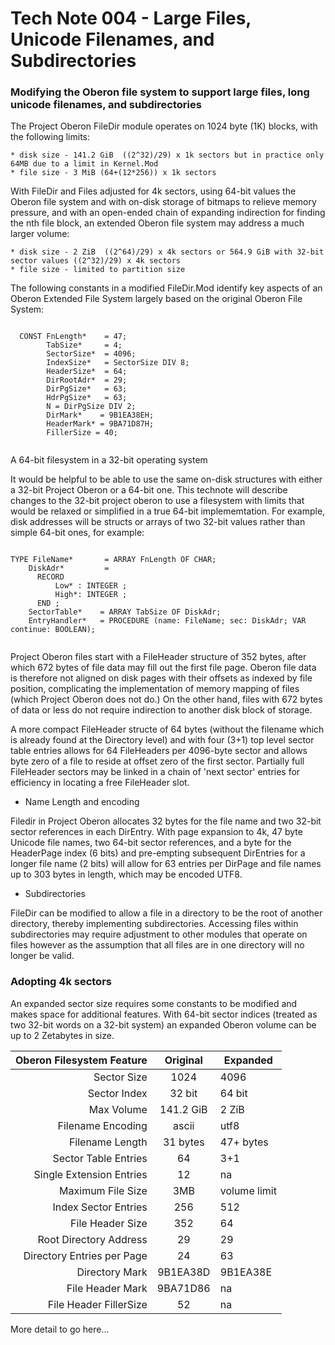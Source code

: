 # Tech Note 004 - Large Files, Unicode Filenames, and Subdirectories
### Modifying the Oberon file system to support large files, long unicode filenames, and subdirectories

The Project Oberon FileDir module operates on 1024 byte (1K) blocks, with the following limits:

    * disk size - 141.2 GiB  ((2^32)/29) x 1k sectors but in practice only 64MB due to a limit in Kernel.Mod
    * file size - 3 MiB (64+(12*256)) x 1k sectors

With FileDir and Files adjusted for 4k sectors, using 64-bit values the Oberon file system and with on-disk storage of bitmaps to relieve memory pressure, and with an open-ended chain of expanding indirection for finding the nth file block, an extended Oberon file system may address a much larger volume:

    * disk size - 2 ZiB  ((2^64)/29) x 4k sectors or 564.9 GiB with 32-bit sector values ((2^32)/29) x 4k sectors
    * file size - limited to partition size

The following constants in a modified FileDir.Mod identify key aspects of an Oberon Extended File System largely based on the original Oberon File System:

```

  CONST FnLength*    = 47;
        TabSize*     = 4;
        SectorSize*  = 4096;
        IndexSize*   = SectorSize DIV 8;
        HeaderSize*  = 64;
        DirRootAdr*  = 29;
        DirPgSize*   = 63;
        HdrPgSize*   = 63;
        N = DirPgSize DIV 2;
        DirMark*    = 9B1EA38EH;
        HeaderMark* = 9BA71D87H;
        FillerSize = 40;
        
```

A 64-bit filesystem in a 32-bit operating system

It would be helpful to be able to use the same on-disk structures with either a 32-bit Project Oberon or a 64-bit one. This technote will describe changes to the 32-bit project oberon to use a filesystem with limits that would be relaxed or simplified in a true 64-bit implememtation. For example, disk addresses will be structs or arrays of two 32-bit values rather than simple 64-bit ones, for example:

```

TYPE FileName*       = ARRAY FnLength OF CHAR;
    DiskAdr*         = 
      RECORD
          Low* : INTEGER ;
          High*: INTEGER ;
      END ;
    SectorTable*    = ARRAY TabSize OF DiskAdr;
    EntryHandler*   = PROCEDURE (name: FileName; sec: DiskAdr; VAR continue: BOOLEAN);


```

Project Oberon files start with a FileHeader structure of 352 bytes, after which 672 bytes of file data may fill out the first file page. Oberon file data is therefore not aligned on disk pages with their offsets as indexed by file position, complicating the implementation of memory mapping of files (which Project Oberon does not do.) On the other hand, files with 672 bytes of data or less do not require indirection to another disk block of storage. 

A more compact FileHeader structe of 64 bytes (without the filename which is already found at the Directory level) and with four (3+1) top level sector table entries allows for 64 FileHeaders per 4096-byte sector and allows byte zero of a file to reside at offset zero of the first sector. Partially full FileHeader sectors may be linked in a chain of 'next sector' entries for efficiency in locating a free FileHeader slot.

* Name Length and encoding

Filedir in Project Oberon allocates 32 bytes for the file name and two 32-bit sector references in each DirEntry. With page expansion to 4k, 47 byte Unicode file names, two 64-bit sector references, and a byte for the HeaderPage index (6 bits) and pre-empting subsequent DirEntries for a longer file name (2 bits) will allow for 63 entries per DirPage and file names up to 303 bytes in length, which may be encoded UTF8.

* Subdirectories

FileDir can be modified to allow a file in a directory to be the root of another directory, thereby implementing subdirectories. Accessing files within subdirectories may require adjustment to other modules that operate on files however as the assumption that all files are in one directory will no longer be valid.

### Adopting 4k sectors

An expanded sector size requires some constants to be modified and makes space for additional features. With 64-bit sector indices (treated as two 32-bit words on a 32-bit system) an expanded Oberon volume can be up to 2 Zetabytes in size.


Oberon Filesystem Feature | Original | Expanded 
-------------------------:|:--------:|----------
Sector Size               |  1024    |   4096
Sector Index              |  32 bit  | 64 bit
Max Volume                | 141.2 GiB| 2 ZiB
Filename Encoding         |  ascii   |  utf8
Filename Length           | 31 bytes |  47+ bytes
Sector Table Entries      | 64       | 3+1
Single Extension Entries  | 12       | na
Maximum File Size         | 3MB      | volume limit
Index Sector Entries      | 256      | 512
File Header Size          | 352      | 64
Root Directory Address    | 29       | 29
Directory Entries per Page| 24       | 63
Directory Mark            | 9B1EA38D |9B1EA38E
File Header Mark          | 9BA71D86 | na
File Header FillerSize    | 52       | na

More detail to go here...
